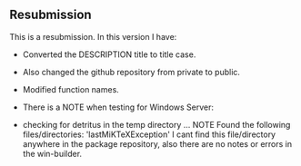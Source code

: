 ## Resubmission
This is a resubmission. In this version I have:

* Converted the DESCRIPTION title to title case.

* Also changed the github repository from private to public.

* Modified function names.

* There is a NOTE when testing for Windows Server:

* checking for detritus in the temp directory ... NOTE
Found the following files/directories:
  'lastMiKTeXException'
I cant find this file/directory anywhere in the package repository, also there are no notes or errors in the win-builder.
